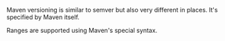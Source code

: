Maven versioning is similar to semver but also very different in places. It's specified by Maven itself.

Ranges are supported using Maven's special syntax.
